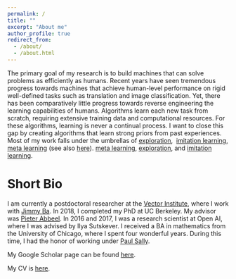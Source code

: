 ```yaml
---
permalink: /
title: ""
excerpt: "About me"
author_profile: true
redirect_from:
  - /about/
  - /about.html
---
```

The primary goal of my research is to build machines that can solve problems as 
efficiently as humans. Recent years have seen tremendous progress towards machines 
that achieve human-level performance on rigid well-defined tasks such as translation and 
image classification. Yet, there has been comparatively little progress towards reverse 
engineering the learning capabilities of humans. Algorithms learn each new task from scratch, 
requiring extensive training data and computational resources. For these algorithms, learning is never a 
continual process. I want to close this gap by creating algorithms that learn strong priors from past experiences. 
Most of my work falls under the umbrellas of 
[exploration](https://arxiv.org/pdf/1507.00814.pdf), 
[imitation learning](https://arxiv.org/abs/1703.01703), 
[meta learning](https://arxiv.org/pdf/1803.01118.pdf) (see also [here](https://arxiv.org/pdf/1808.07804.pdf)).
[meta learning](https://arxiv.org/pdf/1803.01118.pdf), 
[exploration](https://arxiv.org/pdf/1507.00814.pdf), and 
[imitation learning](https://arxiv.org/abs/1703.01703).  

Short Bio
======
I am currently a postdoctoral researcher at the [Vector Institute](https://vectorinstitute.ai/),
where I work with [Jimmy Ba](https://jimmylba.github.io/). 
In 2018, I completed my PhD at UC Berkeley. My advisor was [Pieter Abbeel](http://people.eecs.berkeley.edu/~pabbeel/). 
In 2016 and 2017, I was a research scientist at Open AI, where I was advised by Ilya Sutskever. 
I received a BA in mathematics from the University of Chicago, where I spent four wonderful years. 
During this time, I had the honor of working under 
[Paul Sally](https://en.wikipedia.org/wiki/Paul_Sally).


My Google Scholar page can be found [here](https://scholar.google.ca/citations?user=lEV5F5kAAAAJ&hl=en&oi=ao). 

My CV is [here](files/bstadie_cv.pdf).



